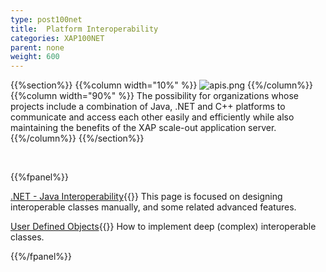 ```yaml
---
type: post100net
title:  Platform Interoperability
categories: XAP100NET
parent: none
weight: 600
---
```




{{%section%}}
{{%column width="10%" %}}
![apis.png](/attachment_files/subject/apis.png)
{{%/column%}}
{{%column width="90%" %}}
The possibility for organizations whose projects include a combination of Java, .NET and C++ platforms to communicate and access each other easily and efficiently while also maintaining the benefits of the XAP scale-out application server.
{{%/column%}}
{{%/section%}}



<br>

{{%fpanel%}}

[.NET - Java Interoperability](./dotnet-java-interoperability.html){{<wbr>}}
This page is focused on designing interoperable classes manually, and some related advanced features.

[User Defined Objects](./interoperability-of-user-defined-objects.html){{<wbr>}}
How to implement deep (complex) interoperable classes.

{{%/fpanel%}}
